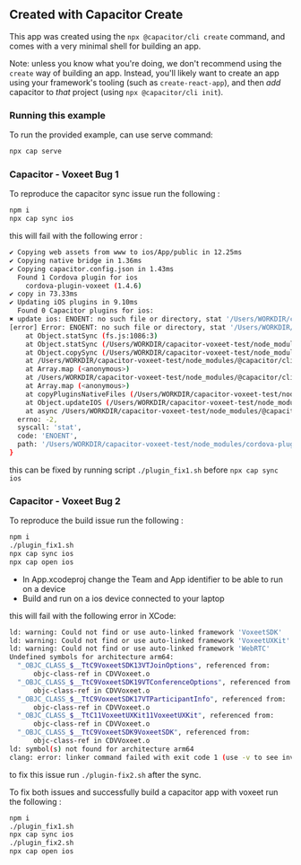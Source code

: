 ## Created with Capacitor Create

This app was created using the `npx @capacitor/cli create` command, and comes with a very
minimal shell for building an app.

Note: unless you know what you're doing, we don't recommend using the `create` way of building an app. Instead, you'll
likely want to create an app using your framework's tooling (such as `create-react-app`), and then *add* capacitor
to *that* project (using `npx @capacitor/cli init`).

### Running this example

To run the provided example, can use serve command:

```bash
npx cap serve
```


### Capacitor - Voxeet Bug 1

To reproduce the capacitor sync issue run the following : 

```bash
npm i
npx cap sync ios
```

this will fail with the following error : 

```bash
✔ Copying web assets from www to ios/App/public in 12.25ms
✔ Copying native bridge in 1.36ms
✔ Copying capacitor.config.json in 1.43ms
  Found 1 Cordova plugin for ios
    cordova-plugin-voxeet (1.4.6)
✔ copy in 73.33ms
✔ Updating iOS plugins in 9.10ms
  Found 0 Capacitor plugins for ios:
✖ update ios: ENOENT: no such file or directory, stat '/Users/WORKDIR/capacitor-voxeet-test/node_modules/cordova-plugin-voxeet/src/ios/Carthage/Build/iOS/VoxeetUXKit.framework'
[error] Error: ENOENT: no such file or directory, stat '/Users/WORKDIR/capacitor-voxeet-test/node_modules/cordova-plugin-voxeet/src/ios/Carthage/Build/iOS/VoxeetUXKit.framework'
    at Object.statSync (fs.js:1086:3)
    at Object.statSync (/Users/WORKDIR/capacitor-voxeet-test/node_modules/graceful-fs/polyfills.js:308:16)
    at Object.copySync (/Users/WORKDIR/capacitor-voxeet-test/node_modules/fs-extra/lib/copy-sync/copy-sync.js:31:86)
    at /Users/WORKDIR/capacitor-voxeet-test/node_modules/@capacitor/cli/dist/ios/update.js:315:22
    at Array.map (<anonymous>)
    at /Users/WORKDIR/capacitor-voxeet-test/node_modules/@capacitor/cli/dist/ios/update.js:313:20
    at Array.map (<anonymous>)
    at copyPluginsNativeFiles (/Users/WORKDIR/capacitor-voxeet-test/node_modules/@capacitor/cli/dist/ios/update.js:259:20)
    at Object.updateIOS (/Users/WORKDIR/capacitor-voxeet-test/node_modules/@capacitor/cli/dist/ios/update.js:27:9)
    at async /Users/WORKDIR/capacitor-voxeet-test/node_modules/@capacitor/cli/dist/tasks/update.js:65:13 {
  errno: -2,
  syscall: 'stat',
  code: 'ENOENT',
  path: '/Users/WORKDIR/capacitor-voxeet-test/node_modules/cordova-plugin-voxeet/src/ios/Carthage/Build/iOS/VoxeetUXKit.framework'
}
```

this can be fixed by running script `./plugin_fix1.sh` before `npx cap sync ios`

### Capacitor - Voxeet Bug 2

To reproduce the build issue run the following : 

```bash
npm i
./plugin_fix1.sh
npx cap sync ios
npx cap open ios
```

- In App.xcodeproj change the Team and App identifier to be able to run on a device
- Build and run on a ios device connected to your laptop 


this will fail with the following error in XCode: 

```bash
ld: warning: Could not find or use auto-linked framework 'VoxeetSDK'
ld: warning: Could not find or use auto-linked framework 'VoxeetUXKit'
ld: warning: Could not find or use auto-linked framework 'WebRTC'
Undefined symbols for architecture arm64:
  "_OBJC_CLASS_$__TtC9VoxeetSDK13VTJoinOptions", referenced from:
      objc-class-ref in CDVVoxeet.o
  "_OBJC_CLASS_$__TtC9VoxeetSDK19VTConferenceOptions", referenced from:
      objc-class-ref in CDVVoxeet.o
  "_OBJC_CLASS_$__TtC9VoxeetSDK17VTParticipantInfo", referenced from:
      objc-class-ref in CDVVoxeet.o
  "_OBJC_CLASS_$__TtC11VoxeetUXKit11VoxeetUXKit", referenced from:
      objc-class-ref in CDVVoxeet.o
  "_OBJC_CLASS_$__TtC9VoxeetSDK9VoxeetSDK", referenced from:
      objc-class-ref in CDVVoxeet.o
ld: symbol(s) not found for architecture arm64
clang: error: linker command failed with exit code 1 (use -v to see invocation)
```

to fix this issue run `./plugin-fix2.sh` after the sync.



To fix both issues and successfully build a capacitor app with voxeet run the following : 

```bash
npm i
./plugin_fix1.sh
npx cap sync ios
./plugin_fix2.sh
npx cap open ios
```
